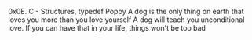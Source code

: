 0x0E. C - Structures, typedef
Poppy
A dog is the only thing on earth that loves you more than you love yourself
A dog will teach you unconditional love. If you can have that in your life, things won't be too bad
